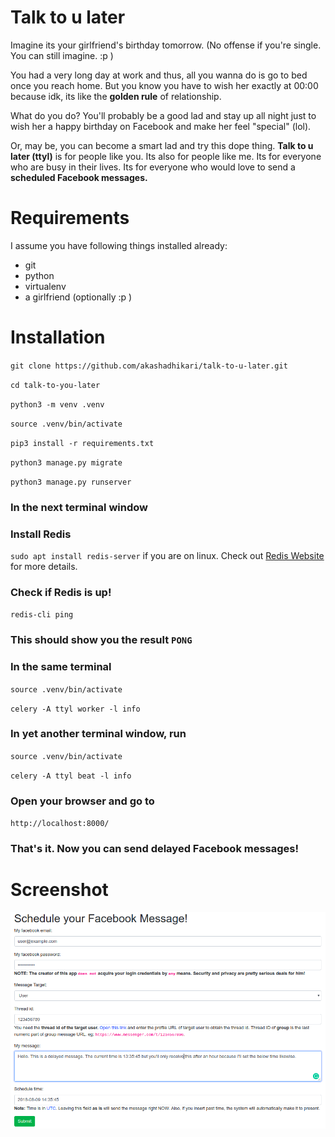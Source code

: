 # Talk to u later
<p>Imagine its your girlfriend's birthday tomorrow. (No offense if you're single. You can still imagine. :p )</p>
<p>You had a very long day at work and thus, all you wanna do is go to bed once you reach home. But you know you have to wish her exactly at 00:00 because idk, its like the <b>golden rule</b> of relationship. </p>
<p>What do you do? You'll probably be a good lad and stay up all night just to wish her a happy birthday on Facebook and make her feel "special" (lol).</p>
<p>Or, may be, you can become a smart lad and try this dope thing. <b>Talk to u later (ttyl)</b> is for people like you. Its also for people like me. Its for everyone who are busy in their lives. Its for everyone who would love to send a <b>scheduled Facebook messages.</b></p>

# Requirements
I assume you have following things installed already:
- git
- python
- virtualenv
- a girlfriend (optionally :p )

# Installation

`git clone https://github.com/akashadhikari/talk-to-u-later.git`

`cd talk-to-you-later`

`python3 -m venv .venv`

`source .venv/bin/activate`

`pip3 install -r requirements.txt`

`python3 manage.py migrate`

`python3 manage.py runserver`

### In the next terminal window

### Install Redis
`sudo apt install redis-server` if you are on linux.
Check out [Redis Website](https://redis.io/download) for more details.

### Check if Redis is up!

`redis-cli ping`

### This should show you the result `PONG`

### In the same terminal

`source .venv/bin/activate`

`celery -A ttyl worker -l info`

### In yet another terminal window, run

`source .venv/bin/activate`

`celery -A ttyl beat -l info`

### Open your browser and go to
`http://localhost:8000/`

### That's it. Now you can send delayed Facebook messages!

# Screenshot

![alt text](https://raw.githubusercontent.com/akashadhikari/talk-to-u-later/master/screenshots/schedule.png "Home page screenshot.")
